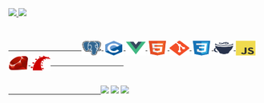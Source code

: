 <div>
  <a href="https://github.com/thiagows2">
  <img height="180em" src="https://github-readme-stats.vercel.app/api?username=thiagows2&show_icons=true&theme=github_dark&include_all_commits=true&count_private=true"/>
  <img height="180em" src="https://github-readme-stats.vercel.app/api/top-langs/?username=thiagows2&layout=compact&langs_count=7&theme=github_dark"/>
</div>
  
 ##
                                                           
<div style="display: inline_block"><br>
  ㅤㅤㅤㅤㅤㅤㅤㅤㅤㅤㅤ
  <img align="center" alt="Thiago-Postgres" height="30" width="40" src="https://github.com/devicons/devicon/blob/master/icons/postgresql/postgresql-original.svg">
  <img align="center" alt="Thiago-Ruby" height="30" width="40" src="https://github.com/devicons/devicon/blob/master/icons/c/c-original.svg">
  <img align="center" alt="Thiago-C" height="30" width="40" src="https://github.com/devicons/devicon/blob/master/icons/vuejs/vuejs-original.svg">
  <img align="center" alt="Rafa-HTML" height="30" width="40" src="https://raw.githubusercontent.com/devicons/devicon/master/icons/html5/html5-original.svg">
  <img align="center" alt="Thiago-Git" height="30" width="40" src="https://github.com/devicons/devicon/blob/master/icons/git/git-original.svg">
  <img align="center" alt="Rafa-CSS" height="30" width="40" src="https://raw.githubusercontent.com/devicons/devicon/master/icons/css3/css3-original.svg">
  <img align="center" alt="Thiago-Coffee" height="30" width="40" src="https://github.com/devicons/devicon/blob/master/icons/coffeescript/coffeescript-original.svg">
  <img align="center" alt="Thiago-JS" height="30" width="40" src="https://github.com/devicons/devicon/blob/master/icons/javascript/javascript-original.svg">
  <img align="center" alt="Thiago-VueJS" height="30" width="40" src="https://github.com/devicons/devicon/blob/master/icons/ruby/ruby-original.svg">
  <img align="center" alt="Thiago-Rails" height="30" width="40" src="https://raw.githubusercontent.com/devicons/devicon/master/icons/rails/rails-plain.svg">
  ㅤㅤㅤㅤㅤㅤㅤㅤㅤㅤㅤ
</div>
 
##
  
<div>
  ㅤㅤㅤㅤㅤㅤㅤㅤㅤㅤㅤㅤㅤㅤ        
  <a href="https://www.instagram.com/thiagows2/" target="_blank"><img src="https://img.shields.io/badge/-Instagram-%23E4405F?style=for-the-badge&logo=instagram&logoColor=white" target="_blank"></a>
  <a href = "mailto:thiagomarques408@gmail.com"><img src="https://img.shields.io/badge/-Gmail-%23333?style=for-the-badge&logo=gmail&logoColor=white" target="_blank"></a>
  <a href="https://www.linkedin.com/in/thiago-marques-167296204/" target="_blank"><img src="https://img.shields.io/badge/-LinkedIn-%230077B5?style=for-the-badge&logo=linkedin&logoColor=white" target="_blank"></a> 
  ㅤㅤㅤㅤㅤㅤㅤㅤㅤㅤㅤㅤㅤㅤ
</div>


